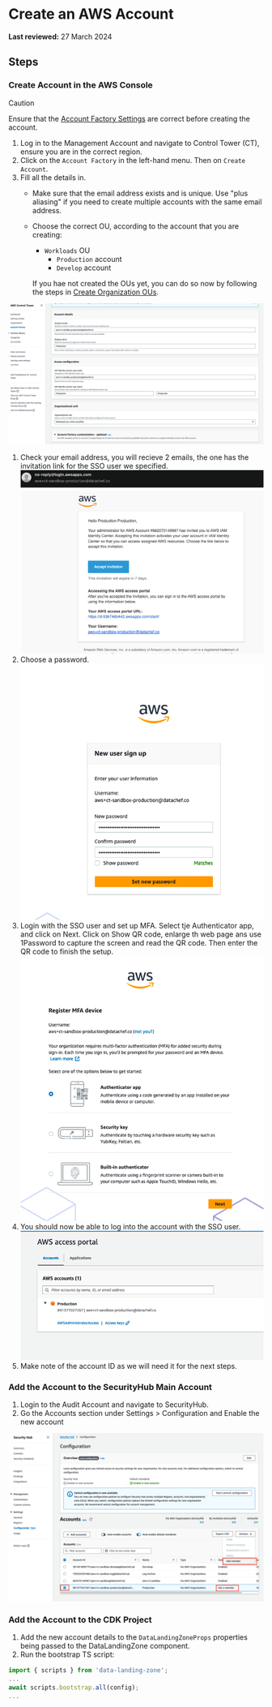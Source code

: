 # Create an AWS Account

**Last reviewed:** 27 March 2024

## Steps

### Create Account in the AWS Console

> [!CAUTION]
> Ensure that the [Account Factory Settings](Account%20Factory%20Settings.md) are correct before creating the account.

1. Log in to the Management Account and navigate to Control Tower (CT), ensure you are in the correct region.
1. Click on the `Account Factory` in the left-hand menu. Then on `Create Account`.
1. Fill all the details in. 
   - Make sure that the email address exists and is unique. Use "plus aliasing" if you need to create multiple accounts
     with the same email address.
   - Choose the correct OU, according to the account that you are creating:
      - `Workloads` OU 
        - `Production` account
        - `Develop` account
     
       If you hae not created the OUs yet, you can do so now by following the steps in
       [Create Organization OUs](Create%20Organization%20OUs.md). 
   
![img.png](img.png)
1. Check your email address, you will recieve 2 emails, the one has the invitation link for the SSO user we specified.
![img_2.png](img_2.png)
1. Choose a password.
![img_1.png](img_1.png)
1. Login with the SSO user and set up MFA. Select tje Authenticator app, and click on Next. Click on Show QR code,
enlarge th web page ans use 1Password to capture the screen and read the QR code. Then enter the QR code to finish the 
setup.
![img_3.png](img_3.png)
1. You should now be able to log into the account with the SSO user.
![img_4.png](img_4.png)
1. Make note of the account ID as we will need it for the next steps.

### Add the Account to the SecurityHub Main Account

1. Login to the Audit Account and navigate to SecurityHub.
1. Go the Accounts section under Settings > Configuration and Enable the new account

![img_6.png](img_6.png)

### Add the Account to the CDK Project

1. Add the new account details to the `DataLandingZoneProps` properties being passed to the DataLandingZone component. 
1. Run the bootstrap TS script:
```ts
import { scripts } from 'data-landing-zone';
...
await scripts.bootstrap.all(config);
...
```
